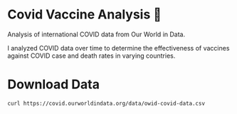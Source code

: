 # Covid Vaccine Analysis 🦠 
Analysis of international COVID data from Our World in Data.

I analyzed COVID data over time to determine the effectiveness of vaccines against COVID case and death rates in varying countries. 

# Download Data
`curl https://covid.ourworldindata.org/data/owid-covid-data.csv`
